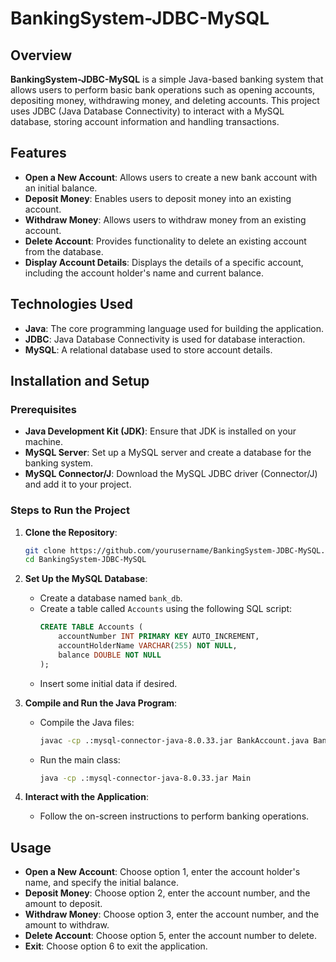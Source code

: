 # BankingSystem-JDBC-MySQL

## Overview
**BankingSystem-JDBC-MySQL** is a simple Java-based banking system that allows users to perform basic bank operations such as opening accounts, depositing money, withdrawing money, and deleting accounts. This project uses JDBC (Java Database Connectivity) to interact with a MySQL database, storing account information and handling transactions.

## Features
- **Open a New Account**: Allows users to create a new bank account with an initial balance.
- **Deposit Money**: Enables users to deposit money into an existing account.
- **Withdraw Money**: Allows users to withdraw money from an existing account.
- **Delete Account**: Provides functionality to delete an existing account from the database.
- **Display Account Details**: Displays the details of a specific account, including the account holder's name and current balance.

## Technologies Used
- **Java**: The core programming language used for building the application.
- **JDBC**: Java Database Connectivity is used for database interaction.
- **MySQL**: A relational database used to store account details.

## Installation and Setup
### Prerequisites
- **Java Development Kit (JDK)**: Ensure that JDK is installed on your machine.
- **MySQL Server**: Set up a MySQL server and create a database for the banking system.
- **MySQL Connector/J**: Download the MySQL JDBC driver (Connector/J) and add it to your project.

### Steps to Run the Project
1. **Clone the Repository**:
   ```bash
   git clone https://github.com/yourusername/BankingSystem-JDBC-MySQL.git
   cd BankingSystem-JDBC-MySQL

2. **Set Up the MySQL Database**:
   - Create a database named `bank_db`.
   - Create a table called `Accounts` using the following SQL script:
     ```sql
     CREATE TABLE Accounts (
         accountNumber INT PRIMARY KEY AUTO_INCREMENT,
         accountHolderName VARCHAR(255) NOT NULL,
         balance DOUBLE NOT NULL
     );
     ```
   - Insert some initial data if desired.

3. **Compile and Run the Java Program**:
   - Compile the Java files:
     ```bash
     javac -cp .:mysql-connector-java-8.0.33.jar BankAccount.java BankOperations.java Main.java
     ```
   - Run the main class:
     ```bash
     java -cp .:mysql-connector-java-8.0.33.jar Main
     ```

4. **Interact with the Application**:
   - Follow the on-screen instructions to perform banking operations.

## Usage
- **Open a New Account**: Choose option 1, enter the account holder's name, and specify the initial balance.
- **Deposit Money**: Choose option 2, enter the account number, and the amount to deposit.
- **Withdraw Money**: Choose option 3, enter the account number, and the amount to withdraw.
- **Delete Account**: Choose option 5, enter the account number to delete.
- **Exit**: Choose option 6 to exit the application.
